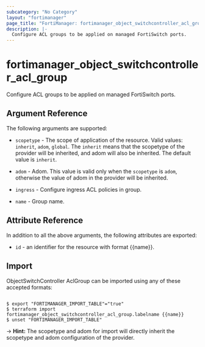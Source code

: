 ```yaml
---
subcategory: "No Category"
layout: "fortimanager"
page_title: "FortiManager: fortimanager_object_switchcontroller_acl_group"
description: |-
  Configure ACL groups to be applied on managed FortiSwitch ports.
---
```


# fortimanager_object_switchcontroller_acl_group
Configure ACL groups to be applied on managed FortiSwitch ports.

## Argument Reference


The following arguments are supported:

* `scopetype` - The scope of application of the resource. Valid values: `inherit`, `adom`, `global`. The `inherit` means that the scopetype of the provider will be inherited, and adom will also be inherited. The default value is `inherit`.
* `adom` - Adom. This value is valid only when the `scopetype` is `adom`, otherwise the value of adom in the provider will be inherited.

* `ingress` - Configure ingress ACL policies in group.
* `name` - Group name.


## Attribute Reference

In addition to all the above arguments, the following attributes are exported:
* `id` - an identifier for the resource with format {{name}}.

## Import

ObjectSwitchController AclGroup can be imported using any of these accepted formats:
```

$ export "FORTIMANAGER_IMPORT_TABLE"="true"
$ terraform import fortimanager_object_switchcontroller_acl_group.labelname {{name}}
$ unset "FORTIMANAGER_IMPORT_TABLE"
```
-> **Hint:** The scopetype and adom for import will directly inherit the scopetype and adom configuration of the provider.

